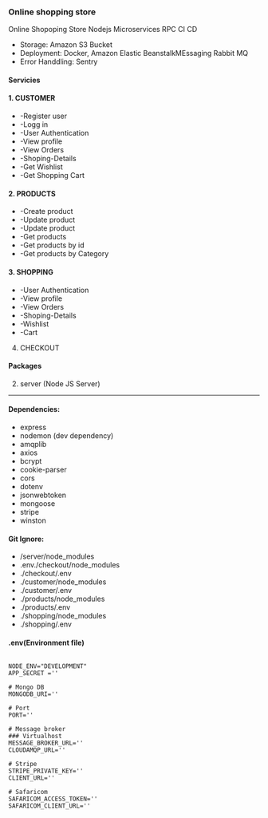 ### Online shopping store
Online Shopoping Store Nodejs Microservices RPC CI CD
* Storage: Amazon S3 Bucket
* Deployment: Docker, Amazon Elastic  BeanstalkMEssaging Rabbit MQ
* Error Handdling: Sentry 

#### Servicies
 #### 1. CUSTOMER
*   -Register user
*   -Logg in 
*   -User Authentication
*   -View profile
*   -View Orders
*   -Shoping-Details
*   -Get Wishlist
*   -Get Shopping Cart

 #### 2. PRODUCTS
*   -Create product
*   -Update product
*   -Update product
*   -Get products
*   -Get products by id
*   -Get products by Category

 #### 3. SHOPPING
*   -User Authentication
*   -View profile
*   -View Orders
*   -Shoping-Details
*   -Wishlist
*   -Cart

 4. CHECKOUT

#### Packages
2. server (Node JS Server)
---
#### **Dependencies:**
   * express
   * nodemon (dev dependency)
   * amqplib
   * axios
   * bcrypt
   * cookie-parser
   * cors
   * dotenv
   * jsonwebtoken
   * mongoose
   * stripe
   * winston


#### **Git Ignore:**
*   /server/node_modules
*   .env./checkout/node_modules
*   ./checkout/.env
*   ./customer/node_modules
*   ./customer/.env
*   ./products/node_modules
*   ./products/.env
*   ./shopping/node_modules
*   ./shopping/.env

#### .env(Environment file)
```

NODE_ENV="DEVELOPMENT"
APP_SECRET =''

# Mongo DB
MONGODB_URI=''

# Port
PORT=''

# Message broker 
### Virtualhost
MESSAGE_BROKER_URL=''
CLOUDAMQP_URL=''

# Stripe
STRIPE_PRIVATE_KEY=''
CLIENT_URL=''

# Safaricom 
SAFARICOM_ACCESS_TOKEN='' 
SAFARICOM_CLIENT_URL=''
```
